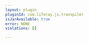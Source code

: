 ```yaml
---
layout: plugin
pluginId: com.liferay.js.transpiler
isJarAvailable: true
error: NONE
violations: []

---
```

